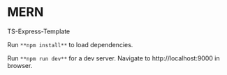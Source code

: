 # MERN
TS-Express-Template

Run `**npm install**` to load dependencies.

Run `**npm run dev**` for a dev server. Navigate to http://localhost:9000 in browser.
